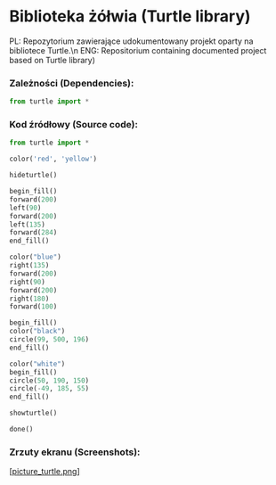 # Biblioteka żółwia (Turtle library)
PL: Repozytorium zawierające udokumentowany projekt oparty na bibliotece Turtle.\n
ENG: Repositorium containing documented project based on Turtle library)

### Zależności (Dependencies):
```python
from turtle import *
```

### Kod źródłowy (Source code):
```python
from turtle import *

color('red', 'yellow')

hideturtle()

begin_fill()
forward(200)
left(90)
forward(200)
left(135)
forward(284)
end_fill()

color("blue")
right(135)
forward(200)
right(90)
forward(200)
right(180)
forward(100)

begin_fill()
color("black")
circle(99, 500, 196)
end_fill()

color("white")
begin_fill()
circle(50, 190, 150)
circle(-49, 185, 55)
end_fill()

showturtle()

done()
```


### Zrzuty ekranu (Screenshots):
[[picture_turtle.png](https://github.com/kiolesis/Turtle-Circle/blob/main/picture_turtle.png)]
